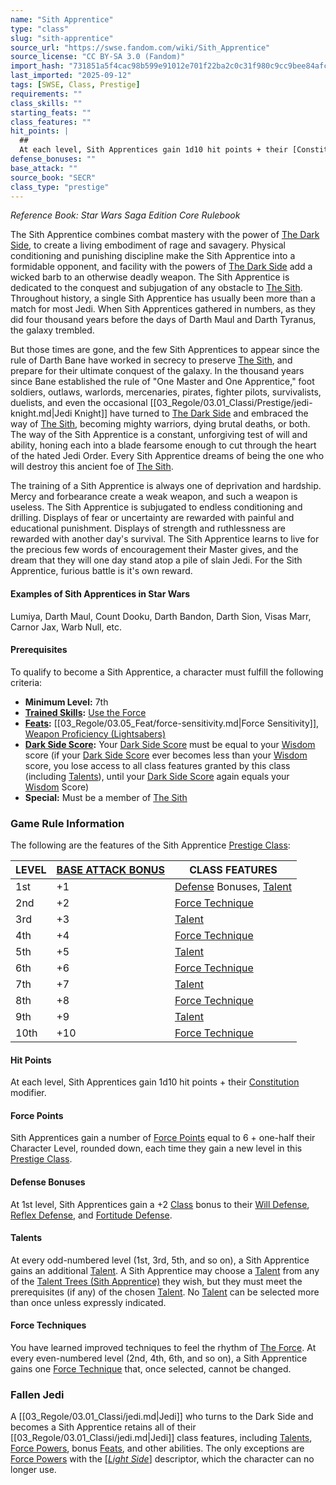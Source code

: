 ```yaml
---
name: "Sith Apprentice"
type: "class"
slug: "sith-apprentice"
source_url: "https://swse.fandom.com/wiki/Sith_Apprentice"
source_license: "CC BY-SA 3.0 (Fandom)"
import_hash: "731851a5f4cac98b599e91012e701f22ba2c0c31f980c9cc9bee84afc40aa651"
last_imported: "2025-09-12"
tags: [SWSE, Class, Prestige]
requirements: ""
class_skills: ""
starting_feats: ""
class_features: ""
hit_points: |
  ## 
  At each level, Sith Apprentices gain 1d10 hit points + their [Constitution](https://swse.fandom.com/wiki/Constitution) modifier.
defense_bonuses: ""
base_attack: ""
source_book: "SECR"
class_type: "prestige"
---
```

*Reference Book: Star Wars Saga Edition Core Rulebook*

The Sith Apprentice combines combat mastery with the power of [The Dark Side](https://swse.fandom.com/wiki/The_Dark_Side), to create a living embodiment of rage and savagery. Physical conditioning and punishing discipline make the Sith Apprentice into a formidable opponent, and facility with the powers of [The Dark Side](https://swse.fandom.com/wiki/The_Dark_Side) add a wicked barb to an otherwise deadly weapon. The Sith Apprentice is dedicated to the conquest and subjugation of any obstacle to [The Sith](https://swse.fandom.com/wiki/The_Sith). Throughout history, a single Sith Apprentice has usually been more than a match for most Jedi. When Sith Apprentices gathered in numbers, as they did four thousand years before the days of Darth Maul and Darth Tyranus, the galaxy trembled.

But those times are gone, and the few Sith Apprentices to appear since the rule of Darth Bane have worked in secrecy to preserve [The Sith](https://swse.fandom.com/wiki/The_Sith), and prepare for their ultimate conquest of the galaxy. In the thousand years since Bane established the rule of "One Master and One Apprentice," foot soldiers, outlaws, warlords, mercenaries, pirates, fighter pilots, survivalists, duelists, and even the occasional [[03_Regole/03.01_Classi/Prestige/jedi-knight.md|Jedi Knight]] have turned to [The Dark Side](https://swse.fandom.com/wiki/The_Dark_Side) and embraced the way of [The Sith](https://swse.fandom.com/wiki/The_Sith), becoming mighty warriors, dying brutal deaths, or both. The way of the Sith Apprentice is a constant, unforgiving test of will and ability, honing each into a blade fearsome enough to cut through the heart of the hated Jedi Order. Every Sith Apprentice dreams of being the one who will destroy this ancient foe of [The Sith](https://swse.fandom.com/wiki/The_Sith).

The training of a Sith Apprentice is always one of deprivation and hardship. Mercy and forbearance create a weak weapon, and such a weapon is useless. The Sith Apprentice is subjugated to endless conditioning and drilling. Displays of fear or uncertainty are rewarded with painful and educational punishment. Displays of strength and ruthlessness are rewarded with another day's survival. The Sith Apprentice learns to live for the precious few words of encouragement their Master gives, and the dream that they will one day stand atop a pile of slain Jedi. For the Sith Apprentice, furious battle is it's own reward.

#### **Examples of Sith Apprentices in Star Wars**
Lumiya, Darth Maul, Count Dooku, Darth Bandon, Darth Sion, Visas Marr, Carnor Jax, Warb Null, etc.

#### **Prerequisites**
To qualify to become a Sith Apprentice, a character must fulfill the following criteria:

- **Minimum Level:** 7th
- **[Trained Skills](https://swse.fandom.com/wiki/Trained_Skills):** [Use the Force](https://swse.fandom.com/wiki/Use_the_Force)
- **[Feats](https://swse.fandom.com/wiki/Feats):** [[03_Regole/03.05_Feat/force-sensitivity.md|Force Sensitivity]], [Weapon Proficiency (Lightsabers)](https://swse.fandom.com/wiki/Weapon_Proficiency_(Lightsabers))
- **[Dark Side Score](https://swse.fandom.com/wiki/Dark_Side_Score):** Your [Dark Side Score](https://swse.fandom.com/wiki/Dark_Side_Score) must be equal to your [Wisdom](https://swse.fandom.com/wiki/Wisdom) score (if your [Dark Side Score](https://swse.fandom.com/wiki/Dark_Side_Score) ever becomes less than your [Wisdom](https://swse.fandom.com/wiki/Wisdom) score, you lose access to all class features granted by this class (including [Talents](https://swse.fandom.com/wiki/Talents)), until your [Dark Side Score](https://swse.fandom.com/wiki/Dark_Side_Score) again equals your [Wisdom](https://swse.fandom.com/wiki/Wisdom) Score)
- **Special:** Must be a member of [The Sith](https://swse.fandom.com/wiki/The_Sith)

### Game Rule Information
The following are the features of the Sith Apprentice [Prestige Class](https://swse.fandom.com/wiki/Prestige_Class):

| LEVEL | [BASE ATTACK BONUS](https://swse.fandom.com/wiki/BASE_ATTACK_BONUS) | CLASS FEATURES |
| --- | --- | --- |
| 1st | <nowiki>+1</nowiki> | [Defense](https://swse.fandom.com/wiki/Defense) Bonuses, [Talent](https://swse.fandom.com/wiki/Talent_Trees_(Sith_Apprentice)) |
| 2nd | <nowiki>+2</nowiki> | [Force Technique](https://swse.fandom.com/wiki/Force_Technique) |
| 3rd | <nowiki>+3</nowiki> | [Talent](https://swse.fandom.com/wiki/Talent_Trees_(Sith_Apprentice)) |
| 4th | <nowiki>+4</nowiki> | [Force Technique](https://swse.fandom.com/wiki/Force_Technique) |
| 5th | <nowiki>+5</nowiki> | [Talent](https://swse.fandom.com/wiki/Talent_Trees_(Sith_Apprentice)) |
| 6th | <nowiki>+6</nowiki> | [Force Technique](https://swse.fandom.com/wiki/Force_Technique) |
| 7th | <nowiki>+7</nowiki> | [Talent](https://swse.fandom.com/wiki/Talent_Trees_(Sith_Apprentice)) |
| 8th | <nowiki>+8</nowiki> | [Force Technique](https://swse.fandom.com/wiki/Force_Technique) |
| 9th | <nowiki>+9</nowiki> | [Talent](https://swse.fandom.com/wiki/Talent_Trees_(Sith_Apprentice)) |
| 10th | <nowiki>+10</nowiki> | [Force Technique](https://swse.fandom.com/wiki/Force_Technique) |

#### **Hit Points**
At each level, Sith Apprentices gain 1d10 hit points + their [Constitution](https://swse.fandom.com/wiki/Constitution) modifier.
#### **Force Points**
Sith Apprentices gain a number of [Force Points](https://swse.fandom.com/wiki/Force_Points) equal to 6 + one-half their Character Level, rounded down, each time they gain a new level in this [Prestige Class](https://swse.fandom.com/wiki/Prestige_Class).
#### **Defense Bonuses**
At 1st level, Sith Apprentices gain a +2 [Class](https://swse.fandom.com/wiki/Class) bonus to their [Will Defense](https://swse.fandom.com/wiki/Will_Defense), [Reflex Defense](https://swse.fandom.com/wiki/Reflex_Defense), and [Fortitude Defense](https://swse.fandom.com/wiki/Fortitude_Defense).
#### **Talents**
At every odd-numbered level (1st, 3rd, 5th, and so on), a Sith Apprentice gains an additional [Talent](https://swse.fandom.com/wiki/Talent). A Sith Apprentice may choose a [Talent](https://swse.fandom.com/wiki/Talent) from any of the [Talent Trees (Sith Apprentice)](https://swse.fandom.com/wiki/Talent_Trees_(Sith_Apprentice)) they wish, but they must meet the prerequisites (if any) of the chosen [Talent](https://swse.fandom.com/wiki/Talent). No [Talent](https://swse.fandom.com/wiki/Talent) can be selected more than once unless expressly indicated.
#### **Force Techniques**
You have learned improved techniques to feel the rhythm of [The Force](https://swse.fandom.com/wiki/The_Force). At every even-numbered level (2nd, 4th, 6th, and so on), a Sith Apprentice gains one [Force Technique](https://swse.fandom.com/wiki/Force_Technique) that, once selected, cannot be changed.

### Fallen Jedi
A [[03_Regole/03.01_Classi/jedi.md|Jedi]] who turns to the Dark Side and becomes a Sith Apprentice retains all of their [[03_Regole/03.01_Classi/jedi.md|Jedi]] class features, including [Talents](https://swse.fandom.com/wiki/Talents), [Force Powers](https://swse.fandom.com/wiki/Force_Powers), bonus [Feats](https://swse.fandom.com/wiki/Feats), and other abilities. The only exceptions are [Force Powers](https://swse.fandom.com/wiki/Force_Powers) with the [*[Light Side](https://swse.fandom.com/wiki/Light_Side)*] descriptor, which the character can no longer use.